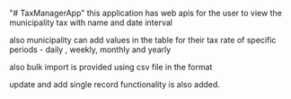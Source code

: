 "# TaxManagerApp" 
this application has web apis for the user to view the municipality tax with name and date interval

also municipality can add values in the table for their tax rate of specific periods - daily , weekly, monthly and yearly

also bulk import is provided using csv file in the format

update and add single record functionality is also added.


